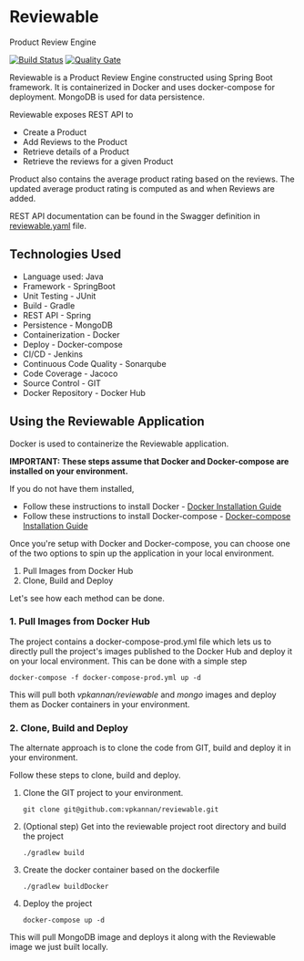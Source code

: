 # Reviewable
Product Review Engine

[![Build Status](http://ec2-34-215-128-136.us-west-2.compute.amazonaws.com:8080/buildStatus/icon?job=reviewable/master)](http://ec2-34-215-128-136.us-west-2.compute.amazonaws.com:8080/job/reviewable/job/master/)
[![Quality Gate](http://ec2-34-215-128-136.us-west-2.compute.amazonaws.com:9000/api/badges/gate?key=vpkannan:reviewable_master-PUFCJY6QXGJCRTEJ3GHVWJHRIFXVKX7SBBH6CBVXB2OZVN4TLSCQ)](http://ec2-34-215-128-136.us-west-2.compute.amazonaws.com:9000/dashboard?id=vpkannan%3Areviewable_master-PUFCJY6QXGJCRTEJ3GHVWJHRIFXVKX7SBBH6CBVXB2OZVN4TLSCQ)


Reviewable is a Product Review Engine constructed using Spring Boot framework. It is containerized in Docker and uses docker-compose for deployment. MongoDB is used for data persistence. 

Reviewable exposes REST API to 
 - Create a Product
 - Add Reviews to the Product
 - Retrieve details of a Product
 - Retrieve the reviews for a given Product
 
Product also contains the average product rating based on the reviews. The updated average product rating is computed as and when Reviews are added.

REST API documentation can be found in the Swagger definition in [reviewable.yaml](https://github.com/vpkannan/reviewable/blob/master/src/main/resources/api/reviewable.yaml) file.

## Technologies Used

 - Language used: Java
 - Framework - SpringBoot
 - Unit Testing - JUnit
 - Build - Gradle
 - REST API - Spring
 - Persistence - MongoDB
 - Containerization - Docker
 - Deploy - Docker-compose
 - CI/CD - Jenkins
 - Continuous Code Quality - Sonarqube
 - Code Coverage - Jacoco
 - Source Control - GIT
 - Docker Repository - Docker Hub
 

## Using the Reviewable Application

Docker is used to containerize the Reviewable application. 

**IMPORTANT: These steps assume that Docker and Docker-compose are installed on your environment.**

If you do not have them installed, 
 - Follow these instructions to install Docker - [Docker Installation Guide](https://docs.docker.com/engine/installation)
 - Follow these instructions to install Docker-compose - [Docker-compose Installation Guide](https://docs.docker.com/compose/install)



Once you're setup with Docker and Docker-compose, you can choose one of the two options to spin up the application in your local environment. 
 1. Pull Images from Docker Hub
 2. Clone, Build and Deploy

Let's see how each method can be done.

### 1. Pull Images from Docker Hub

The project contains a docker-compose-prod.yml file which lets us to directly pull the project's images published to the Docker Hub and deploy it on your local environment. This can be done with a simple step

`docker-compose -f docker-compose-prod.yml up -d`

This will pull both *vpkannan/reviewable* and *mongo* images and deploy them as Docker containers in your environment.

### 2. Clone, Build and Deploy

The alternate approach is to clone the code from GIT, build and deploy it in your environment.

Follow these steps to clone, build and deploy.

1. Clone the GIT project to your environment.
    
    `git clone git@github.com:vpkannan/reviewable.git`

2. (Optional step) Get into the reviewable project root directory and build the project
    
    `./gradlew build`
    
3. Create the docker container based on the dockerfile
    
    `./gradlew buildDocker`
    
4. Deploy the project
    
    `docker-compose up -d`
    
This will pull MongoDB image and deploys it along with the Reviewable image we just built locally. 


